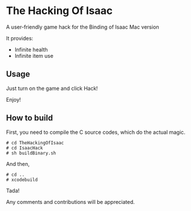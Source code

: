 The Hacking Of Isaac
=================

A user-friendly game hack for the Binding of Isaac Mac version

It provides:
 - Infinite health
 - Infinite item use
 
 
 
## Usage

Just turn on the game and click Hack!

Enjoy!

 
## How to build

First, you need to compile the C source codes, which do the actual magic.

    # cd TheHackingOfIsaac
    # cd IsaacHack
    # sh buildBinary.sh

And then, 

    # cd ..
    # xcodebuild
  
Tada!

Any comments and contributions will be appreciated.
